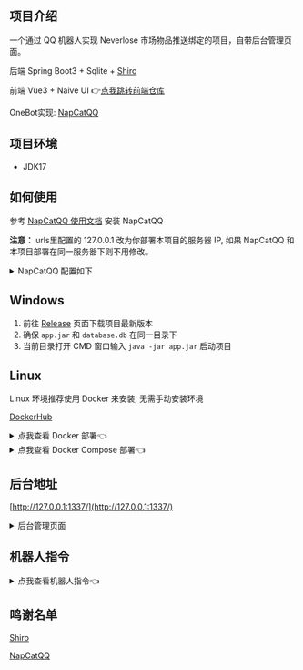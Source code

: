## 项目介绍

一个通过 QQ 机器人实现 Neverlose 市场物品推送绑定的项目，自带后台管理页面。

后端 Spring Boot3 + Sqlite + [Shiro](https://github.com/MisakaTAT/Shiro)

前端 Vue3 + Naive UI
👉[点我跳转前端仓库]()

OneBot实现: [NapCatQQ](https://github.com/NapNeko/NapCatQQ)

## 项目环境

* JDK17

## 如何使用

参考 [NapCatQQ 使用文档](https://napneko.github.io/zh-CN/guide/getting-started) 安装 NapCatQQ

**注意：** urls里配置的 127.0.0.1 改为你部署本项目的服务器 IP, 如果 NapCatQQ 和本项目部署在同一服务器下则不用修改。
<details>
<summary>NapCatQQ 配置如下</summary>

```json
{
  "http": {
    "enable": false,
    "host": "",
    "port": 3000,
    "secret": "",
    "enableHeart": false,
    "enablePost": false,
    "postUrls": []
  },
  "ws": {
    "enable": false,
    "host": "",
    "port": 3001
  },
  "reverseWs": {
    "enable": true,
    "urls": [
      "ws://127.0.0.1:1337/onebot/v11/ws"
    ]
  },
  "debug": false,
  "heartInterval": 60000,
  "messagePostFormat": "array",
  "enableLocalFile2Url": false,
  "musicSignUrl": "",
  "reportSelfMessage": false,
  "token": "",
  "GroupLocalTime": {
    "Record": false,
    "RecordList": []
  }
}
```
</details>

## Windows

1. 前往 [Release](https://github.com/harenk1337/nvl-bot/releases/) 页面下载项目最新版本
2. 确保 `app.jar` 和 `database.db` 在同一目录下
3. 当前目录打开 CMD 窗口输入 `java -jar app.jar` 启动项目

## Linux

Linux 环境推荐使用 Docker 来安装, 无需手动安装环境

[DockerHub](https://hub.docker.com/r/harenk99/nvl-bot)

<details>
<summary>点我查看 Docker 部署👈</summary>

### Docker

1. 前往 [Release](https://github.com/harenk1337/nvl-bot/releases/) 页面下载项目最新版本
2. 确保 `app.jar` 和 `database.db` 在同一目录下
3. 同一目录下新建 `Dockerfile`，内容如下

```dockerfile
FROM todocoder/jre:17
LABEL authors="harenk"
WORKDIR /opt

ARG PORT=1337
EXPOSE ${PORT}

ENV APP_BASE_URL="http://localhost:${PORT}/api"
ENV APP_ARGS="-XX:+UseG1GC -Xms1024m -Xmx1024m -Xss256k -XX:MetaspaceSize=128m"

COPY ./app.jar app.jar
COPY ./database.db database.db

ENTRYPOINT ["java", "-jar", "app.jar", "${APP_ARGS}", "-c"]

```
分别运行以下命令
```shell
docker build -t nvl-bot .
```
```shell
docker run -d \
-p 1337:1337 \
--restart=always \
--volume /opt/nvl-bot/database.db:/opt/database.db \
--name nvl-bot nvl-bot
```

</details>


<details>
<summary>点我查看 Docker Compose 部署👈</summary>


### Docker Compose

新建 `docker-compose.yaml` 文件

**注意:** 你需要把 `<QQ号>` 更改为你需要作为 Bot 登录的 QQ号
<details>
<summary>Docker Compose 内容</summary>

```yaml
version: '3.9'
services:
  napcat:
    container_name: napcat
    image: mlikiowa/napcat-docker:latest
    environment:
      ACCOUNT: <QQ号>
      WSR_ENABLE: true
      WS_URLS: '["ws://nvl-bot:1337/onebot/v11/ws"]'
    volumes:
      - /opt/napcat/config:/usr/src/app/napcat/config
    ports:
      - "6099:6099"
    restart: always
    depends_on:
      - bot
    networks:
      - nvl-bot

  bot:
    container_name: nvl-bot
    image: harenk99/nvl-bot:1.0
    volumes:
      - /opt/nvl-bot/database.db:/opt/database.db
    ports:
      - "1337:1337"
    restart: always
    networks:
      - nvl-bot


networks:
  nvl-bot:
    name: nvl-bot
    driver: bridge
```

</details>

运行以下命令, 等待启动后扫码登录即可

```shell
docker-compose up -d && docker logs -f napcat
```

</details>

## 后台地址

[http://127.0.0.1:1337/](http://127.0.0.1:1337/)

<details>
<summary>后台管理页面</summary>

![](docs/user.png)
![](docs/item.png)
![](docs/order.png)

</details>

## 机器人指令

<details>
<summary>点我查看机器人指令👈</summary>

```text
以下所有命令以 .开头, 例如 .查用户
括号内的参数为必填，中括号为选填，冒号后面为不填的默认值

1、菜单 -> 显示本菜单
2、查用户 -> 查询所有可使用本 Bot 的用户
3、查项目 -> 查询当前所有项目
4、绑定 (NL 账号) (项目名) -> 推送项目给所输入的 NL 账号
5、添加用户 (用户 QQ) [用户名:未命名] -> 给用户添加 Bot 使用权限
6、启用/禁用 (用户 QQ) -> 启用/禁用 用户使用权限
```

</details>

## 鸣谢名单

[Shiro](https://github.com/MisakaTAT/Shiro)

[NapCatQQ](https://github.com/NapNeko/NapCatQQ)
